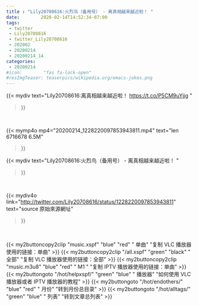 ```yaml
---
title : "Lily20708616:火烈鸟（备用号） - 离真相越来越近啦！ "
date:        2020-02-14T14:52:34-07:00
tags:
 - twitter
 - Lily20708616
 - twitter_Lily20708616
 - 202002
 - 20200214
 - 20200214_14
categories:
 - 20200214
#icon:        "fas fa-lock-open"
#resImgTeaser: teaserpics/wikipedia.org/emacs-jokes.png
---
```


{{< mydiv text="Lily20708616:离真相越来越近啦！ https://t.co/P5CM9uYjjg "
>}}
<br>


{{< mymp4o mp4="20200214_1228220097853943811.mp4"
text="len 6716678    6.5M"
>}}


{{< mydiv text="Lily20708616:火烈鸟（备用号） - 离真相越来越近啦！ "
>}}
<br>

{{< mydiv4o link="http://twitter.com/Lily20708616/status/1228220097853943811"
text="source 原始來源網址"
>}}


<br>



{{< my2buttoncopy2clip "music.xspf"        "blue"   "red"    " 单曲"  "复制 VLC 播放器使用的链接：单曲" >}} {{< my2buttoncopy2clip "/all.xspf"         "green"  "black"  " 全部"  "复制 VLC 播放器使用的链接：全部" >}} {{< my2buttoncopy2clip "music.m3u8"        "blue"   "red"    " M1 "    "复制 IPTV 播放器使用的链接：单曲" >}} {{< my2buttongoto      "/hot/helpxspf/"    "green"  "blue"   " 播放器" "如何使用 VLC 播放器或者 IPTV 播放器的教程" >}} {{< my2buttongoto      "/hot/endothers/"   "blue"   "red"    " 月份"   "转到月份总目录" >}} {{< my2buttongoto      "/hot/alltags/"     "green"  "blue"   " 列表"   "转到文章总列表" >}} 
